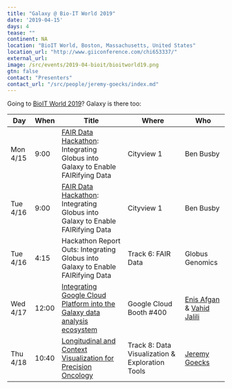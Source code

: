 ```yaml
---
title: "Galaxy @ Bio-IT World 2019"
date: '2019-04-15'
days: 4
tease: ""
continent: NA
location: "BioIT World, Boston, Massachusetts, United States"
location_url: "http://www.giiconference.com/chi653337/" 
external_url:
image: /src/events/2019-04-bioit/bioitworld19.png
gtn: false
contact: "Presenters"
contact_url: "/src/people/jeremy-goecks/index.md"
---
```


Going to [BioIT World 2019](https://www.bio-itworldexpo.com/)?  Galaxy is there too:

| Day | When | Title | Where | Who |
| --- | --- | --- | --- | --- |
| Mon 4/15 | 9:00 | [FAIR Data Hackathon](https://www.bio-itworldexpo.com/fair-data-hackathon): Integrating Globus into Galaxy to Enable FAIRifying Data | Cityview 1 | Ben Busby | 
| Tue 4/16 | 9:00 | [FAIR Data Hackathon](https://www.bio-itworldexpo.com/fair-data-hackathon): Integrating Globus into Galaxy to Enable FAIRifying Data | Cityview 1 | Ben Busby | 
| Tue 4/16 | 4:15 | Hackathon Report Outs: Integrating Globus into Galaxy to Enable FAIRifying Data | Track 6: FAIR Data | Globus Genomics |
| Wed 4/17 | 12:00 | [Integrating Google Cloud Platform into the Galaxy data analysis ecosystem](/src/events/2019-04-bioit/bioit-google-galaxy.png) | Google Cloud Booth #400 | [Enis Afgan](/src/people/enis-afgan/index.md) & [Vahid Jalili](/src/people/vahid-jalili/index.md) |
| Thu 4/18 | 10:40 | [Longitudinal and Context Visualization for Precision Oncology](http://www.giiconference.com/chi653337/data-visualization.shtml) | Track 8: Data Visualization & Exploration Tools | [Jeremy Goecks](/src/people/jeremy-goecks/index.md) | 

